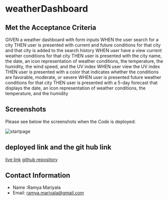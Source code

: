# weatherDashboard


## Met the Acceptance Criteria

GIVEN a weather dashboard with form inputs
WHEN the user search for a city
THEN user is presented with current and future conditions for that city and that city is added to the search history
WHEN user have a view current weather conditions for that city
THEN user is presented with the city name, the date, an icon representation of weather conditions, the temperature, the humidity, the wind speed, and the UV index
WHEN user view the UV index
THEN user is presented with a color that indicates whether the conditions are favorable, moderate, or severe
WHEN user is presented future weather conditions for that city
THEN user is presented with a 5-day forecast that displays the date, an icon representation of weather conditions, the temperature, and the humidity

## Screenshots

Please see below the screenshots when the Code is deployed:

![startpage](Capture1.PNG)

## deployed link and the git hub link

[live link](https://ramyamariyala.github.io/weatherDashboard/.)
[github repository](https://github.com/Ramyamariyala/weatherDashboard.git)

## Contact Information
 * Name :Ramya Mariyala
 * Email: ramya.mariyala@gmail.com


